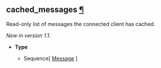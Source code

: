 ## cached_messages [¶](https://discordpy.readthedocs.io/en/stable/api.html#discord.Client.cached_messages)
Read-only list of messages the connected client has cached.

*New in version 1.1.*

- **Type**

	- Sequence[ [Message](discord/Discord%20Models/Message/Message) ]

